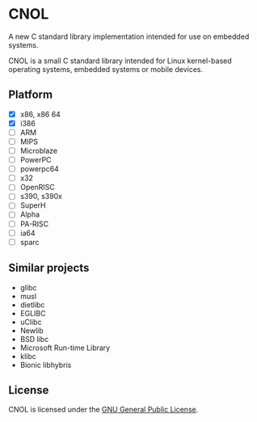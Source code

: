 # CNOL

A new C standard library implementation intended for use on embedded systems.

CNOL is a small C standard library intended for Linux kernel-based operating systems, embedded systems or mobile devices.

## Platform

- [x] x86, x86 64
- [x] i386
- [ ] ARM
- [ ] MIPS
- [ ] Microblaze
- [ ] PowerPC
- [ ] powerpc64
- [ ] x32
- [ ] OpenRISC
- [ ] s390, s390x
- [ ] SuperH
- [ ] Alpha
- [ ] PA-RISC
- [ ] ia64
- [ ] sparc

## Similar projects

- glibc
- musl
- dietlibc
- EGLIBC
- uClibc
- Newlib
- BSD libc
- Microsoft Run-time Library
- klibc
- Bionic libhybris

## License

CNOL is licensed under the [GNU General Public License](LICENSE).
